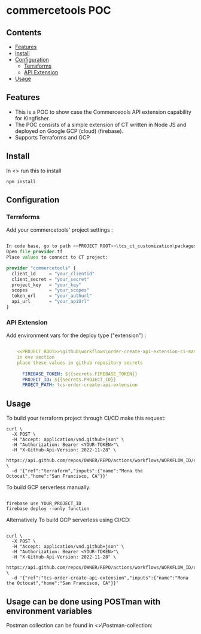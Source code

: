 # commercetools POC

## Contents

- [Features](#features)
- [Install](#install)
- [Configuration](#configuration)
  - [Terraforms](#terraforms)
  - [API Extension](#api-extension)
- [Usage](#usage)

## Features

- This is a POC to show case the Commerceools API extension capability for Kingfisher.
- The POC consists of a simple extension of CT written in Node JS and deployed on Google GCP (cloud) (firebase).
- Supports Terraforms and GCP

## Install

In <<Project ROOT>> run this to install
```
npm install
```

## Configuration

### Terraforms

Add your commercetools' project settings :

```tf

In code base, go to path <<PROJECT ROOT>>\tcs_ct_customization\packages\tcs-terraform\default
Open file provider.tf
Place values to connect to CT project:

provider "commercetools" {
  client_id     = "your_clientid"
  client_secret = "your_secret"
  project_key   = "your_key"
  scopes        = "your_scopes"
  token_url     = "your_authurl"
  api_url       = "your_apiUrl"
}

```

### API Extension

Add environment vars for the deploy type ("extension") :

```yml

    <<PROJECT ROOT>>\github\workflows\order-create-api-extension-ci-master.yml
    in evv section
    place these values in github repository secrets 
    
      FIREBASE_TOKEN: ${{secrets.FIREBASE_TOKEN}}
      PROJECT_ID: ${{secrets.PROJECT_ID}}
      PROECT_PATH: tcs-order-create-api-extension
```


## Usage

To build your terraform project through CI/CD make this request:

```deploye to CT
curl \
  -X POST \
  -H "Accept: application/vnd.github+json" \
  -H "Authorization: Bearer <YOUR-TOKEN>"\
  -H "X-GitHub-Api-Version: 2022-11-28" \
  https://api.github.com/repos/OWNER/REPO/actions/workflows/WORKFLOW_ID/dispatches \
  -d '{"ref":"terraform","inputs":{"name":"Mona the Octocat","home":"San Francisco, CA"}}'

```

To build GCP serverless manually:

```firebase GCP

firebase use YOUR_PROJECT_ID
firebase deploy --only function
```


Alternatively To build GCP serverless using CI/CD:

```GCP

curl \
  -X POST \
  -H "Accept: application/vnd.github+json" \
  -H "Authorization: Bearer <YOUR-TOKEN>"\
  -H "X-GitHub-Api-Version: 2022-11-28" \
  https://api.github.com/repos/OWNER/REPO/actions/workflows/WORKFLOW_ID/dispatches \
  -d '{"ref":"tcs-order-create-api-extension","inputs":{"name":"Mona the Octocat","home":"San Francisco, CA"}}'

```

## Usage can be done using POSTman with environment variables

Postman collection can be found in <<Prohect ROOT>>\Postman-collection: